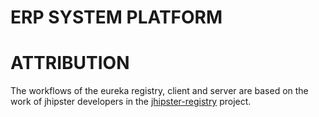 # ERP SYSTEM PLATFORM

# ATTRIBUTION
The workflows of the eureka registry, client and server are based on the work of jhipster developers
in the [jhipster-registry](https://github.com/jhipster/jhipster-registry) project.
